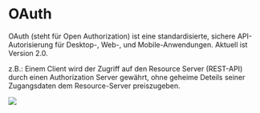 # OAuth

OAuth (steht für Open Authorization) ist eine standardisierte, sichere API-Autorisierung für Desktop-, Web-,  und Mobile-Anwendungen. Aktuell ist Version 2.0.

z.B.: Einem Client wird der Zugriff auf den Resource Server (REST-API) durch einen Authorization Server gewährt, ohne geheime Deteils seiner Zugangsdaten dem Resource-Server preiszugeben.





![](file:///C:/Users/bsulj/Desktop/HTL-Unterlagen/Sew/OAuth.jpg)










